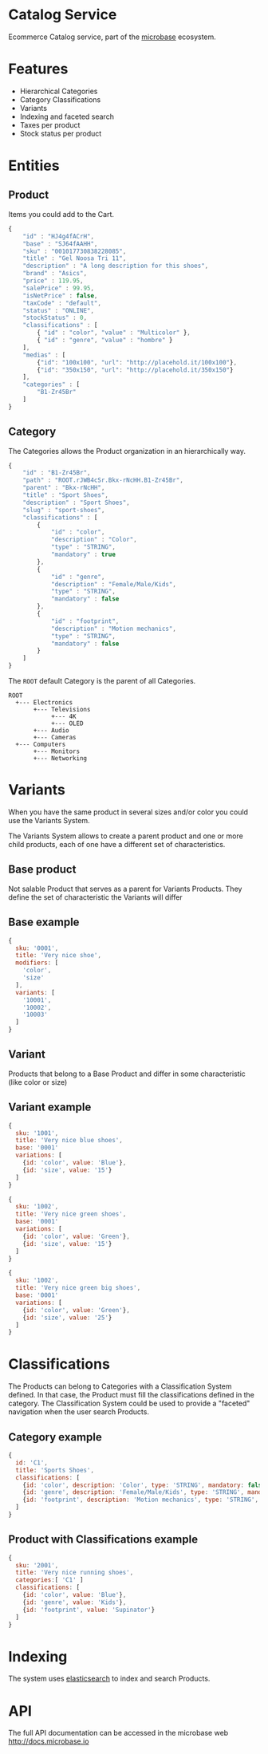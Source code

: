 # Catalog Service

Ecommerce Catalog service, part of the [microbase](http://microbase.io) 
ecosystem.

# Features

* Hierarchical Categories
* Category Classifications
* Variants
* Indexing and faceted search
* Taxes per product
* Stock status per product

# Entities

## Product

Items you could add to the Cart.

```javascript
{ 
    "id" : "HJ4g4fACrH", 
    "base" : "SJ64fAAHH", 
    "sku" : "001017730838228085", 
    "title" : "Gel Noosa Tri 11", 
    "description" : "A long description for this shoes", 
    "brand" : "Asics", 
    "price" : 119.95, 
    "salePrice" : 99.95, 
    "isNetPrice" : false, 
    "taxCode" : "default", 
    "status" : "ONLINE", 
    "stockStatus" : 0,
    "classifications" : [
        { "id" : "color", "value" : "Multicolor" }, 
        { "id" : "genre", "value" : "hombre" }
    ], 
    "medias" : [
        {"id": "100x100", "url": "http://placehold.it/100x100"},
        {"id": "350x150", "url": "http://placehold.it/350x150"}    
    ], 
    "categories" : [
        "B1-Zr45Br"
    ] 
}
```

## Category

The Categories allows the Product organization in an hierarchically way. 

```javascript
{ 
    "id" : "B1-Zr45Br", 
    "path" : "ROOT.rJWB4cSr.Bkx-rNcHH.B1-Zr45Br", 
    "parent" : "Bkx-rNcHH", 
    "title" : "Sport Shoes", 
    "description" : "Sport Shoes", 
    "slug" : "sport-shoes", 
    "classifications" : [
        {
            "id" : "color", 
            "description" : "Color", 
            "type" : "STRING", 
            "mandatory" : true
        }, 
        {
            "id" : "genre", 
            "description" : "Female/Male/Kids", 
            "type" : "STRING", 
            "mandatory" : false
        }, 
        {
            "id" : "footprint", 
            "description" : "Motion mechanics", 
            "type" : "STRING", 
            "mandatory" : false
        }
    ]
}
```

The `ROOT` default Category is the parent of all Categories.
   
```
ROOT
  +--- Electronics
       +--- Televisions
            +--- 4K
            +--- OLED
       +--- Audio
       +--- Cameras
  +--- Computers
       +--- Monitors
       +--- Networking
```

# Variants

  When you have the same product in several sizes and/or color you could 
  use the Variants System.
  
  The Variants System allows to create a parent product and one or more 
  child products, each of one have a different set of characteristics.
   
## Base product
  
  Not salable Product that serves as a parent for Variants Products. 
  They define the set of characteristic the Variants will differ

## Base example

```javascript
{
  sku: '0001',
  title: 'Very nice shoe',
  modifiers: [
    'color',
    'size'
  ],
  variants: [
    '10001',
    '10002',
    '10003'
  ]
}
```
  
## Variant
  
  Products that belong to a Base Product and differ in some 
  characteristic (like color or size)
  
## Variant example

```javascript
{
  sku: '1001',
  title: 'Very nice blue shoes',
  base: '0001'
  variations: [
    {id: 'color', value: 'Blue'},
    {id: 'size', value: '15'}
  ]
}

{
  sku: '1002',
  title: 'Very nice green shoes',
  base: '0001'
  variations: [
    {id: 'color', value: 'Green'},
    {id: 'size', value: '15'}
  ]
}

{
  sku: '1002',
  title: 'Very nice green big shoes',
  base: '0001'
  variations: [
    {id: 'color', value: 'Green'},
    {id: 'size', value: '25'}
  ]
}

```

# Classifications

The Products can belong to Categories with a Classification System 
defined. In that case, the Product must fill the classifications defined 
in the category.
The Classification System could be used to provide a "faceted" 
navigation when the user search Products.
 
## Category example

```javascript
{ 
  id: 'C1', 
  title: 'Sports Shoes', 
  classifications: [
    {id: 'color', description: 'Color', type: 'STRING', mandatory: false}, 
    {id: 'genre', description: 'Female/Male/Kids', type: 'STRING', mandatory: true}, 
    {id: 'footprint', description: 'Motion mechanics', type: 'STRING', mandatory: false} 
  ] 
}
```

## Product with Classifications example

```javascript
{
  sku: '2001',
  title: 'Very nice running shoes',
  categories:[ 'C1' ]
  classifications: [
    {id: 'color', value: 'Blue'},
    {id: 'genre', value: 'Kids'},
    {id: 'footprint', value: 'Supinator'}
  ]
}
```

# Indexing

The system uses [elasticsearch](https://www.elastic.co/products/elasticsearch) 
to index and search Products.

# API

The full API documentation can be accessed in the microbase web http://docs.microbase.io